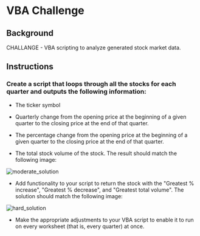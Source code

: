 # VBA Challenge

## Background

CHALLANGE - VBA scripting to analyze generated stock market data.

## Instructions

### Create a script that loops through all the stocks for each quarter and outputs the following information:

* The ticker symbol

* Quarterly change from the opening price at the beginning of a given quarter to the closing price at the end of that quarter.

* The percentage change from the opening price at the beginning of a given quarter to the closing price at the end of that quarter.

* The total stock volume of the stock. The result should match the following image:

![moderate_solution](https://github.com/user-attachments/assets/6c909b64-df0b-4fb2-b22b-010a36270572)

* Add functionality to your script to return the stock with the "Greatest % increase", "Greatest % decrease", and "Greatest total volume". The solution should match the following image:

![hard_solution](https://github.com/user-attachments/assets/e216cf68-4a6b-4c5a-a495-5b8fcbc43ba3)

* Make the appropriate adjustments to your VBA script to enable it to run on every worksheet (that is, every quarter) at once.
